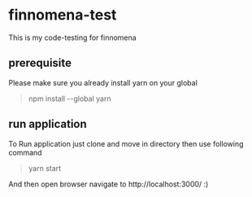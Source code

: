 # finnomena-test
This is my code-testing for finnomena 

## prerequisite
Please make sure you already install yarn on your global
> npm install --global yarn

## run application
To Run application just clone and move in directory then use following command
> yarn start

And then open browser navigate to http://localhost:3000/ :)

